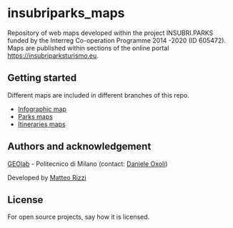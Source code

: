 # insubriparks_maps

Repository of web maps developed within the project INSUBRI.PARKS funded by the Interreg Co-operation Programme 2014 -2020 (ID 605472). Maps are published within sections of the online portal https://insubriparksturismo.eu.

## Getting started

Different maps are included in different branches of this repo.

- [Infographic map](https://gitlab.com/geolab.como/insubriaparks_maps/-/tree/MappeSinottiche) 
- [Parks maps](https://gitlab.com/geolab.como/insubriaparks_maps/-/tree/MappeDettaglio-Parchi)
- [Itineraries maps](https://gitlab.com/geolab.como/insubriaparks_maps/-/tree/MappeDettaglio-Sentieri)


## Authors and acknowledgement
[GEOlab](http://www.geolab.polimi.it/) - Politecnico di Milano (contact: [Daniele Oxoli](mailto:daniele.oxoli@polimi.it))

Developed by [Matteo Rizzi](mailto:matteorizzi9300@gmail.com) 

## License
For open source projects, say how it is licensed.



